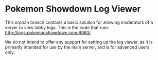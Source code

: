 # Pokemon Showdown Log Viewer

This orphan branch contains a basic solution for allowing moderators
of a server to view lobby logs. This is the code that runs
http://logs.pokemonshowdown.com:8080/

We do not intend to offer any support for setting up the log viewer,
as it is primarily intended for use by the main server, and is for
advanced users only.

